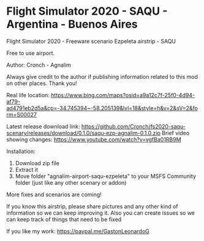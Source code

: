 # Flight Simulator 2020 - SAQU - Argentina - Buenos Aires
Flight Simulator 2020 - Freeware scenario Ezpeleta airstrip - SAQU

Free to use airport.

Author: Cronch - Agnalim

Always give credit to the author if publishing information related to this mod on other places. Thank you!

Real life location: https://www.bing.com/maps?osid=a9a12c7f-25f0-4d94-af79-ad4791eb2d5a&cp=-34.745394~-58.205139&lvl=18&style=h&v=2&sV=2&form=S00027

Latest release download link: https://github.com/Cronch/fs2020-saqu-scenary/releases/download/0.1.0/saqu-ezp-agnalim-0.1.0.zip
Brief video showing changes: https://www.youtube.com/watch?v=vgfBa01RB9M

Installation:
1) Download zip file
2) Extract it
3) Move folder "agnalim-airport-saqu-ezpeleta" to your MSFS Community folder (just like any other scenary or addon)

More fixes and scenarios are coming!

If you know this airstrip, please share pictures and any other kind of information so we can keep improving it.
Also you can create issues so we can keep track of things that need to be fixed

If you like my work: https://paypal.me/GastonLeonardoG
